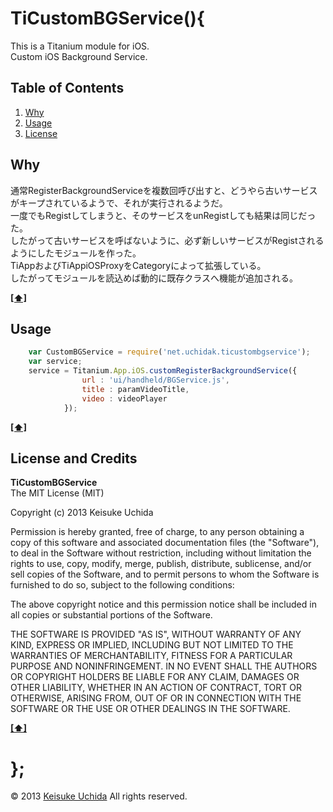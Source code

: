 TiCustomBGService(){
==================================================
This is a Titanium module for iOS.  
Custom iOS Background Service.  

<a name="TOC">Table of Contents</a>
--------------------------------------------------
1. [Why](#Why)
1. [Usage](#Usage)
1. [License](#License)

<a name="Why">Why</a>
-------------------------------------------------- 
通常RegisterBackgroundServiceを複数回呼び出すと、どうやら古いサービスがキープされているようで、それが実行されるようだ。  
一度でもRegistしてしまうと、そのサービスをunRegistしても結果は同じだった。  
したがって古いサービスを呼ばないように、必ず新しいサービスがRegistされるようにしたモジュールを作った。  
TiAppおよびTiAppiOSProxyをCategoryによって拡張している。  
したがってモジュールを読込めば動的に既存クラスへ機能が追加される。  

**[[⬆]](#TOC)**

<a name="Usage">Usage</a>
--------------------------------------------------
```javascript
    var CustomBGService = require('net.uchidak.ticustombgservice');
    var service;
    service = Titanium.App.iOS.customRegisterBackgroundService({
                url : 'ui/handheld/BGService.js',
                title : paramVideoTitle,
                video : videoPlayer
            });
```

**[[⬆]](#TOC)**

<a name="License">License and Credits</a>
--------------------------------------------------
**TiCustomBGService**  
The MIT License (MIT)

Copyright (c) 2013 Keisuke Uchida

Permission is hereby granted, free of charge, to any person obtaining a copy
of this software and associated documentation files (the "Software"), to deal
in the Software without restriction, including without limitation the rights
to use, copy, modify, merge, publish, distribute, sublicense, and/or sell
copies of the Software, and to permit persons to whom the Software is
furnished to do so, subject to the following conditions:

The above copyright notice and this permission notice shall be included in
all copies or substantial portions of the Software.

THE SOFTWARE IS PROVIDED "AS IS", WITHOUT WARRANTY OF ANY KIND, EXPRESS OR
IMPLIED, INCLUDING BUT NOT LIMITED TO THE WARRANTIES OF MERCHANTABILITY,
FITNESS FOR A PARTICULAR PURPOSE AND NONINFRINGEMENT. IN NO EVENT SHALL THE
AUTHORS OR COPYRIGHT HOLDERS BE LIABLE FOR ANY CLAIM, DAMAGES OR OTHER
LIABILITY, WHETHER IN AN ACTION OF CONTRACT, TORT OR OTHERWISE, ARISING FROM,
OUT OF OR IN CONNECTION WITH THE SOFTWARE OR THE USE OR OTHER DEALINGS IN
THE SOFTWARE.

**[[⬆]](#TOC)**

};
==================================================
© 2013 [Keisuke Uchida](http://uchidak.net) All rights reserved.